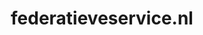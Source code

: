 ---
layout: post
title:  "federatieveservice.nl"
internal_url:  "/data/federatieveservice.nl.html"
categories: dutchgov
---